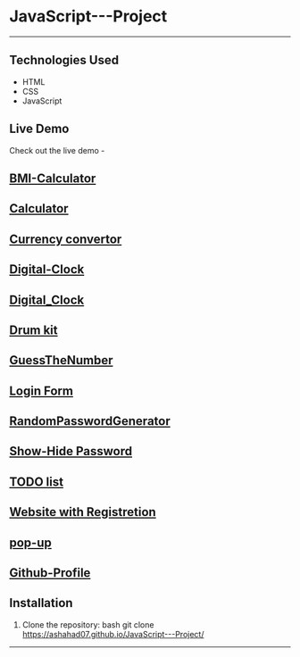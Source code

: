 # JavaScript---Project

---


## Technologies Used

- HTML
- CSS
- JavaScript

## Live Demo
Check out the live demo - 

## [BMI-Calculator](https://ashahad07.github.io/JavaScript-Projects/BMI-Calculator/)

## [Calculator](https://ashahad07.github.io/JavaScript-Projects/Calculator/)

## [Currency convertor](https://ashahad07.github.io/JavaScript-Projects/currency_convertor/)

## [Digital-Clock](https://ashahad07.github.io/JavaScript-Projectst/Digital-Clock/)

## [Digital_Clock](https://ashahad07.github.io/JavaScript-Projects/Digital_Clock/)

## [Drum kit](https://ashahad07.github.io/JavaScript-Projects/Drum_kit/)

## [GuessTheNumber](https://ashahad07.github.io/JavaScript-Projects/GuessTheNumber/)

## [Login Form](https://ashahad07.github.io/JavaScript-Projects/Login_Form/)

## [RandomPasswordGenerator](https://ashahad07.github.io/JavaScript-Projects/RandomPasswordGenerator/)

## [Show-Hide Password](https://ashahad07.github.io/JavaScript-Projects/Show-Hide-Password/)

## [TODO list](https://ashahad07.github.io/JavaScript-Projects/TODO_list/)

## [Website with Registretion](https://ashahad07.github.io/JavaScript-Projects/Website_with_Registration/)

## [pop-up](https://ashahad07.github.io/JavaScript-Projects/pop-up/)



## [Github-Profile](https://ashahad07.github.io/JavaScript-Projects/Github-Profile/)

## Installation

1. Clone the repository:
   bash
   git clone https://ashahad07.github.io/JavaScript---Project/
   

---
